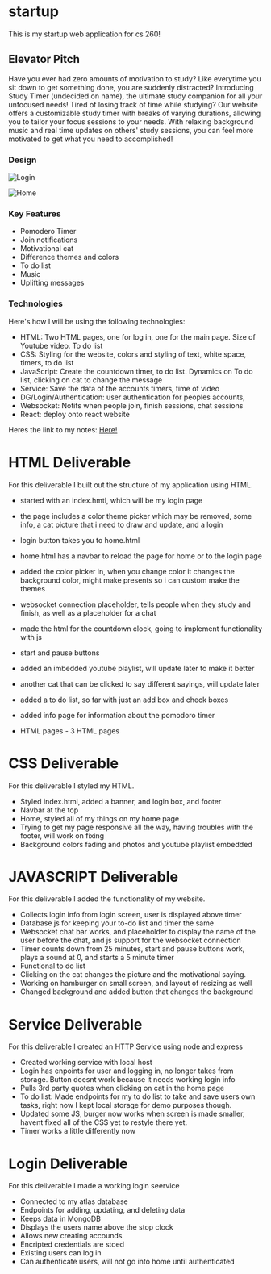 # startup
This is my startup web application for cs 260!
## Elevator Pitch
  Have you ever had zero amounts of motivation to study? Like everytime you sit down to get something done, you are suddenly distracted? Introducing Study Timer (undecided on name), the ultimate study companion for all your unfocused needs! Tired of losing track of time while studying? Our website offers a customizable study timer with breaks of varying durations, allowing you to tailor your focus sessions to your needs. With relaxing background music and real time updates on others' study sessions, you can feel more motivated to get what you need to accomplished!
### Design

![Login](https://github.com/ryannpx/startup/assets/100808014/9cfd9106-b629-4164-91eb-3b5234b43355)

![Home](https://github.com/ryannpx/startup/assets/100808014/57ee7843-0d17-4566-a9ee-d29e882d32d1)


### Key Features
- Pomodero Timer 
- Join notifications
- Motivational cat
- Difference themes and colors
- To do list
- Music
- Uplifting messages

### Technologies
Here's how I will be using the following technologies:
- HTML: Two HTML pages, one for log in, one for the main page. Size of Youtube video. To do list
- CSS: Styling for the website, colors and styling of text, white space, timers, to do list
- JavaScript: Create the countdown timer, to do list. Dynamics on To do list, clicking on cat to change the message
- Service: Save the data of the accounts timers, time of video
- DG/Login/Authentication: user authentication for peoples accounts, 
- Websocket: Notifs when people join, finish sessions, chat sessions
- React: deploy onto react website 


Heres the link to my notes: [Here!](notes.md)


# HTML Deliverable
For this deliverable I built out the structure of my application using HTML.
- started with an index.hmtl, which will be my login page
- the page includes a color theme picker which may be removed, some info, a cat picture that i need to draw and update, and a login
- login button takes you to home.html
- home.html has a navbar to reload the page for home or to the login page
- added the color picker in, when you change color it changes the background color, might make presents so i can custom make the themes
- websocket connection placeholder, tells people when they study and finish, as well as a placeholder for a chat
- made the html for the countdown clock, going to implement functionality with js
- start and pause buttons
- added an imbedded youtube playlist, will update later to make it better
- another cat that can be clicked to say different sayings, will update later
- added a to do list, so far with just an add box and check boxes
- added info page for information about the pomodoro timer

- HTML pages - 3 HTML pages

# CSS Deliverable
For this deliverable I styled my HTML.
- Styled index.html, added a banner, and login box, and footer
- Navbar at the top
- Home, styled all of my things on my home page
- Trying to get my page responsive all the way, having troubles with the footer, will work on fixing
- Background colors fading and photos and youtube playlist embedded

# JAVASCRIPT Deliverable
For this deliverable I added the functionality of my website.
- Collects login info from login screen, user is displayed above timer
- Database js for keeping your to-do list and timer the same
- Websocket chat bar works, and placeholder to display the name of the user before the chat, and js support for the websocket connection
- Timer counts down from 25 minutes, start and pause buttons work, plays a sound at 0, and starts a 5 minute timer
- Functional to do list
- Clicking on the cat changes the picture and the motivational saying. 
- Working on hamburger on small screen, and layout of resizing as well
- Changed background and added button that changes the background

# Service Deliverable
For this deliverable I created an HTTP Service using node and express
- Created working service with local host
- Login has enpoints for user and logging in, no longer takes from storage. Button doesnt work because it needs working login info
- Pulls 3rd party quotes when clicking on cat in the home page
- To do list: Made endpoints for my to do list to take and save users own tasks, right now I kept local storage for demo purposes though.
- Updated some JS, burger now works when screen is made smaller, havent fixed all of the CSS yet to restyle there yet.
- Timer works a little differently now
# Login Deliverable
For this deliverable I made a working login seervice
- Connected to my atlas database
- Endpoints for adding, updating, and deleting data
- Keeps data in MongoDB
- Displays the users name above the stop clock
- Allows new creating accounds
- Encripted credentials are stoed
- Existing users can log in
- Can authenticate users, will not go into home until authenticated

